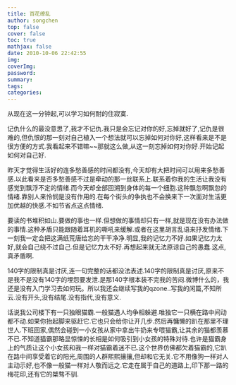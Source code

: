 ```yaml
---
title: 百花缭乱
author: songchen
top: false
cover: false
toc: true
mathjax: false
date: 2010-10-06 22:42:55
img:
coverImg:
password:
summary:
tags:
categories:
---
```


从现在这一分钟起,可以学习如何耐的住寂寞.

记仇什么的最没意思了,我才不记仇.我只是会忘记对你的好,忘掉就好了,记仇是很难的,但仇恨的那一刻对自己植入一个想法就可以忘掉如何对你好,这样看来是不是很方便的方式.我看起来不错嘛~~那就这么做,从这一刻忘掉如何对你好.开始记起如何对自己好.

昨天才觉得生活好的连多愁善感的时间都没有,今天却有大把时间可以用来多愁善感.以此看来是否多愁善感不过是牵动的那一丝联系上.联系着你我的生活让我没有感觉到飘浮不定的情绪.而今天却全部回溯到身体的每一个细胞.这种飘忽啊飘忽的情绪.靠别人来怜悯是没有作用的.在每个街头的争执也不会换来下一次面对生活更加优越的快感.不如节省点这点情绪.

要读的书堆积如山.要做的事也一样.但想做的事情却只有一样,就是现在没有办法做的事情.这种矛盾只能跟随着耳机的嘶吼来缓解.或者在这里胡言乱语来抒发情绪.下一刻我一定会把这满纸荒唐给忘的干干净净.明显,我的记忆力不好.如果记忆力太好,就会自己绕不过自己.但是记忆力太不好.再想起来就无法原谅自己的愚蠢.这点,真矛盾啊.

140字的限制真是讨厌,连一句完整的话都没法表述.140字的限制真是讨厌,原来不是我不是没有140字的埋怨要发泄.是那140字根本装不完我的苦闷.微博什么的，我还是没有入门学习去如何玩。所以我还会继续写我的qzone..写我的闲篇,不知所云.没有开头,没有结尾.没有指代,没有意义.

话说我公司楼下有一只独眼猫霸.一般猫遇人均争相躲避.唯独它一只横在路中间动都不动.如果你抬起脚来驱赶它.它也只会给你让开几步.然后再慵懒的趴在那里不理世人.下班回家,偶然会碰到一小女孩从家中拿出牛奶来专喂猫霸,让其余的猫都羡慕不已.不知道猫霸那略显惊悚的长相是如何吸引到小女孩的特殊对待.也许是猫霸身上的气质让这个小女孩和我一样对猫霸着迷不已.这个世界仿佛都欠着猫霸的,它趴在路中间享受着它的阳光,周围的人群熙熙攘攘,但却和它无关.它不用像狗一样对人主动示好,也不像一般猫一样对人敬而远之.它走在属于自己的道路上,印下那一路的梅花印,还有它的桀骜不驯.